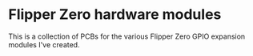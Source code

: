 # Flipper Zero hardware modules
This is a collection of PCBs for the various Flipper Zero GPIO expansion modules I've created.

